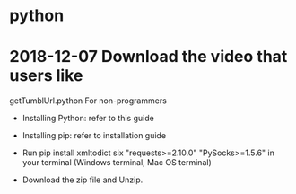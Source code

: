 # python
2018-12-07
Download the video that users like
====
  getTumblUrl.python 
For non-programmers
  * Installing Python: refer to this guide

  * Installing pip: refer to installation guide

  * Run pip install xmltodict six "requests>=2.10.0" "PySocks>=1.5.6" in your terminal (Windows terminal, Mac OS terminal)

  * Download the zip file and Unzip.

